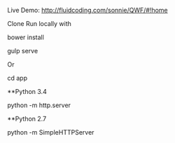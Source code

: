 Live Demo: http://fluidcoding.com/sonnie/QWF/#!home

Clone Run locally with

bower install

gulp serve

Or

cd app

**Python 3.4

python -m http.server

**Python 2.7

python -m SimpleHTTPServer
